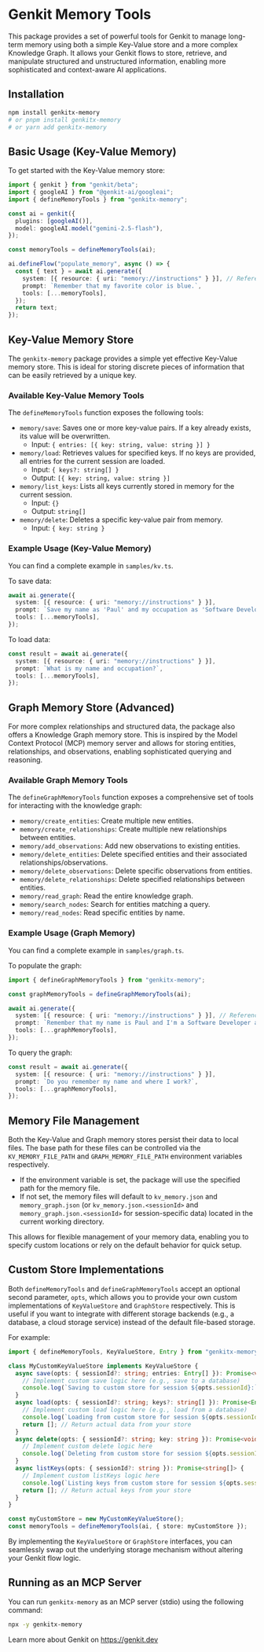 # Genkit Memory Tools

This package provides a set of powerful tools for Genkit to manage long-term memory using both a simple Key-Value store and a more complex Knowledge Graph. It allows your Genkit flows to store, retrieve, and manipulate structured and unstructured information, enabling more sophisticated and context-aware AI applications.

## Installation

```bash
npm install genkitx-memory
# or pnpm install genkitx-memory
# or yarn add genkitx-memory
```

## Basic Usage (Key-Value Memory)

To get started with the Key-Value memory store:

```typescript
import { genkit } from "genkit/beta";
import { googleAI } from "@genkit-ai/googleai";
import { defineMemoryTools } from "genkitx-memory";

const ai = genkit({
  plugins: [googleAI()],
  model: googleAI.model("gemini-2.5-flash"),
});

const memoryTools = defineMemoryTools(ai);

ai.defineFlow("populate_memory", async () => {
  const { text } = await ai.generate({
    system: [{ resource: { uri: "memory://instructions" } }], // Referencing KV memory instructions
    prompt: `Remember that my favorite color is blue.`,
    tools: [...memoryTools],
  });
  return text;
});
```

## Key-Value Memory Store

The `genkitx-memory` package provides a simple yet effective Key-Value memory store. This is ideal for storing discrete pieces of information that can be easily retrieved by a unique key.

### Available Key-Value Memory Tools

The `defineMemoryTools` function exposes the following tools:

- `memory/save`: Saves one or more key-value pairs. If a key already exists, its value will be overwritten.
  - Input: `{ entries: [{ key: string, value: string }] }`
- `memory/load`: Retrieves values for specified keys. If no keys are provided, all entries for the current session are loaded.
  - Input: `{ keys?: string[] }`
  - Output: `[{ key: string, value: string }]`
- `memory/list_keys`: Lists all keys currently stored in memory for the current session.
  - Input: `{}`
  - Output: `string[]`
- `memory/delete`: Deletes a specific key-value pair from memory.
  - Input: `{ key: string }`

### Example Usage (Key-Value Memory)

You can find a complete example in `samples/kv.ts`.

To save data:

```typescript
await ai.generate({
  system: [{ resource: { uri: "memory://instructions" } }],
  prompt: `Save my name as 'Paul' and my occupation as 'Software Developer'.`,
  tools: [...memoryTools],
});
```

To load data:

```typescript
const result = await ai.generate({
  system: [{ resource: { uri: "memory://instructions" } }],
  prompt: `What is my name and occupation?`,
  tools: [...memoryTools],
});
```

## Graph Memory Store (Advanced)

For more complex relationships and structured data, the package also offers a Knowledge Graph memory store. This is inspired by the Model Context Protocol (MCP) memory server and allows for storing entities, relationships, and observations, enabling sophisticated querying and reasoning.

### Available Graph Memory Tools

The `defineGraphMemoryTools` function exposes a comprehensive set of tools for interacting with the knowledge graph:

- `memory/create_entities`: Create multiple new entities.
- `memory/create_relationships`: Create multiple new relationships between entities.
- `memory/add_observations`: Add new observations to existing entities.
- `memory/delete_entities`: Delete specified entities and their associated relationships/observations.
- `memory/delete_observations`: Delete specific observations from entities.
- `memory/delete_relationships`: Delete specified relationships between entities.
- `memory/read_graph`: Read the entire knowledge graph.
- `memory/search_nodes`: Search for entities matching a query.
- `memory/read_nodes`: Read specific entities by name.

### Example Usage (Graph Memory)

You can find a complete example in `samples/graph.ts`.

To populate the graph:

```typescript
import { defineGraphMemoryTools } from "genkitx-memory";

const graphMemoryTools = defineGraphMemoryTools(ai);

await ai.generate({
  system: [{ resource: { uri: "memory://instructions" } }], // Referencing Graph memory instructions
  prompt: `Remember that my name is Paul and I'm a Software Developer and I work at company Placeholder Software Inc.`,
  tools: [...graphMemoryTools],
});
```

To query the graph:

```typescript
const result = await ai.generate({
  system: [{ resource: { uri: "memory://instructions" } }],
  prompt: `Do you remember my name and where I work?`,
  tools: [...graphMemoryTools],
});
```

## Memory File Management

Both the Key-Value and Graph memory stores persist their data to local files. The base path for these files can be controlled via the `KV_MEMORY_FILE_PATH` and `GRAPH_MEMORY_FILE_PATH` environment variables respectively.

- If the environment variable is set, the package will use the specified path for the memory file.
- If not set, the memory files will default to `kv_memory.json` and `memory_graph.json` (or `kv_memory.json.<sessionId>` and `memory_graph.json.<sessionId>` for session-specific data) located in the current working directory.

This allows for flexible management of your memory data, enabling you to specify custom locations or rely on the default behavior for quick setup.

## Custom Store Implementations

Both `defineMemoryTools` and `defineGraphMemoryTools` accept an optional second parameter, `opts`, which allows you to provide your own custom implementations of `KeyValueStore` and `GraphStore` respectively. This is useful if you want to integrate with different storage backends (e.g., a database, a cloud storage service) instead of the default file-based storage.

For example:

```typescript
import { defineMemoryTools, KeyValueStore, Entry } from "genkitx-memory";

class MyCustomKeyValueStore implements KeyValueStore {
  async save(opts: { sessionId?: string; entries: Entry[] }): Promise<void> {
    // Implement custom save logic here (e.g., save to a database)
    console.log(`Saving to custom store for session ${opts.sessionId}:`, opts.entries);
  }
  async load(opts: { sessionId?: string; keys?: string[] }): Promise<Entry[]> {
    // Implement custom load logic here (e.g., load from a database)
    console.log(`Loading from custom store for session ${opts.sessionId}, keys:`, opts.keys);
    return []; // Return actual data from your store
  }
  async delete(opts: { sessionId?: string; key: string }): Promise<void> {
    // Implement custom delete logic here
    console.log(`Deleting from custom store for session ${opts.sessionId}, key:`, opts.key);
  }
  async listKeys(opts: { sessionId?: string }): Promise<string[]> {
    // Implement custom listKeys logic here
    console.log(`Listing keys from custom store for session ${opts.sessionId}`);
    return []; // Return actual keys from your store
  }
}

const myCustomStore = new MyCustomKeyValueStore();
const memoryTools = defineMemoryTools(ai, { store: myCustomStore });
```

By implementing the `KeyValueStore` or `GraphStore` interfaces, you can seamlessly swap out the underlying storage mechanism without altering your Genkit flow logic.

## Running as an MCP Server

You can run `genkitx-memory` as an MCP server (stdio) using the following command:

```bash
npx -y genkitx-memory
```

Learn more about Genkit on https://genkit.dev
